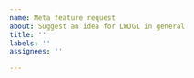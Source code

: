 ```yaml
---
name: Meta feature request
about: Suggest an idea for LWJGL in general
title: ''
labels: ''
assignees: ''

---
```


<!-- Please describe what you want to add or change about LWJGL. -->
